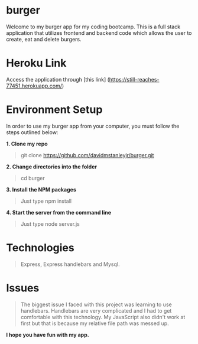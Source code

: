 # burger

Welcome to my burger app for my coding bootcamp. This is a full stack application that utilizes frontend and backend code which allows the user to create, eat and delete burgers.

# Heroku Link

Access the application through [this link] (https://still-reaches-77451.herokuapp.com/)

# Environment Setup

In order to use my burger app from your computer, you must follow the steps outlined below:

**1. Clone my repo**
>git clone https://github.com/davidmstanleyjr/burger.git

**2. Change directories into the folder**
>cd burger

**3. Install the NPM packages**
>Just type npm install

**4. Start the server from the command line**
>Just type node server.js

# Technologies
>Express, Express handlebars and Mysql.

# Issues
>The biggest issue I faced with this project was learning to use handlebars. Handlebars are very complicated and I had to get comfortable with this technology. 
My JavaScript also didn't work at first but that is because my relative file path was messed up. 

**I hope you have fun with my app.**